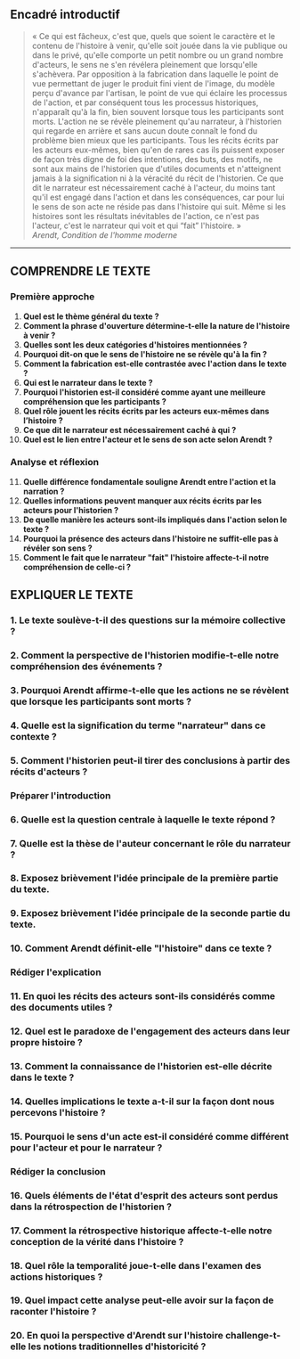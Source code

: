 ## Encadré introductif
> « Ce qui est fâcheux, c'est que, quels que soient le caractère et le contenu de l'histoire à venir, qu'elle soit jouée dans la vie publique ou dans le privé, qu'elle comporte un petit nombre ou un grand nombre d'acteurs, le sens ne s'en révélera pleinement que lorsqu'elle s'achèvera. Par opposition à la fabrication dans laquelle le point de vue permettant de juger le produit fini vient de l'image, du modèle perçu d'avance par l'artisan, le point de vue qui éclaire les processus de l'action, et par conséquent tous les processus historiques, n'apparaît qu'à la fin, bien souvent lorsque tous les participants sont morts. L'action ne se révèle pleinement qu'au narrateur, à l'historien qui regarde en arrière et sans aucun doute connaît le fond du problème bien mieux que les participants. Tous les récits écrits par les acteurs eux-mêmes, bien qu'en de rares cas ils puissent exposer de façon très digne de foi des intentions, des buts, des motifs, ne sont aux mains de l'historien que d'utiles documents et n'atteignent jamais à la signification ni à la véracité du récit de l'historien. Ce que dit le narrateur est nécessairement caché à l'acteur, du moins tant qu'il est engagé dans l'action et dans les conséquences, car pour lui le sens de son acte ne réside pas dans l'histoire qui suit. Même si les histoires sont les résultats inévitables de l'action, ce n'est pas l'acteur, c'est le narrateur qui voit et qui “fait” l'histoire. »  
>*Arendt, Condition de l'homme moderne*

---

## COMPRENDRE LE TEXTE

### Première approche

1. **Quel est le thème général du texte ?**
2. **Comment la phrase d'ouverture détermine-t-elle la nature de l'histoire à venir ?**
3. **Quelles sont les deux catégories d'histoires mentionnées ?**
4. **Pourquoi dit-on que le sens de l'histoire ne se révèle qu'à la fin ?**
5. **Comment la fabrication est-elle contrastée avec l'action dans le texte ?**
6. **Qui est le narrateur dans le texte ?**
7. **Pourquoi l'historien est-il considéré comme ayant une meilleure compréhension que les participants ?**
8. **Quel rôle jouent les récits écrits par les acteurs eux-mêmes dans l’histoire ?**
9. **Ce que dit le narrateur est nécessairement caché à qui ?**
10. **Quel est le lien entre l'acteur et le sens de son acte selon Arendt ?**

### Analyse et réflexion

11. **Quelle différence fondamentale souligne Arendt entre l'action et la narration ?**
12. **Quelles informations peuvent manquer aux récits écrits par les acteurs pour l'historien ?**
13. **De quelle manière les acteurs sont-ils impliqués dans l'action selon le texte ?**
14. **Pourquoi la présence des acteurs dans l'histoire ne suffit-elle pas à révéler son sens ?**
15. **Comment le fait que le narrateur "fait" l'histoire affecte-t-il notre compréhension de celle-ci ?**

## EXPLIQUER LE TEXTE

### 1. Le texte soulève-t-il des questions sur la mémoire collective ?  
### 2. Comment la perspective de l'historien modifie-t-elle notre compréhension des événements ?  
### 3. Pourquoi Arendt affirme-t-elle que les actions ne se révèlent que lorsque les participants sont morts ?  
### 4. Quelle est la signification du terme "narrateur" dans ce contexte ?  
### 5. Comment l'historien peut-il tirer des conclusions à partir des récits d'acteurs ?  

### Préparer l'introduction

### 6. Quelle est la question centrale à laquelle le texte répond ?  
### 7. Quelle est la thèse de l'auteur concernant le rôle du narrateur ?  
### 8. Exposez brièvement l'idée principale de la première partie du texte.  
### 9. Exposez brièvement l'idée principale de la seconde partie du texte.  
### 10. Comment Arendt définit-elle "l'histoire" dans ce texte ?  

### Rédiger l'explication

### 11. En quoi les récits des acteurs sont-ils considérés comme des documents utiles ?  
### 12. Quel est le paradoxe de l'engagement des acteurs dans leur propre histoire ?  
### 13. Comment la connaissance de l'historien est-elle décrite dans le texte ?  
### 14. Quelles implications le texte a-t-il sur la façon dont nous percevons l'histoire ?  
### 15. Pourquoi le sens d'un acte est-il considéré comme différent pour l'acteur et pour le narrateur ?  

### Rédiger la conclusion

### 16. Quels éléments de l'état d'esprit des acteurs sont perdus dans la rétrospection de l'historien ?  
### 17. Comment la rétrospective historique affecte-t-elle notre conception de la vérité dans l'histoire ?  
### 18. Quel rôle la temporalité joue-t-elle dans l'examen des actions historiques ?  
### 19. Quel impact cette analyse peut-elle avoir sur la façon de raconter l'histoire ?  
### 20. En quoi la perspective d'Arendt sur l'histoire challenge-t-elle les notions traditionnelles d'historicité ?